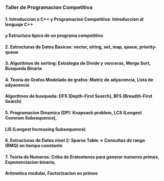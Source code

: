 ### Taller de Programacion Competitiva

#### 1. Introduccion a C++ y Programacion Competitiva: Introduccion al lenguaje C++
####    y Estructura tipica de un programa competitivo

#### 2. Estructuras de Datos Basicas: vector, string, set, map, queue, priority-queue

#### 3. Algoritmos de sorting: Estrategia de Divide y venceras, Merge Sort, Busqueda Binaria

#### 4. Teoria de Grafos Modelado de grafos: Matriz de adyacencia, Lista de adyacencia
####    Algoritmos de busqueda: DFS (Depth-First Search), BFS (Breadth-First Search)

#### 5. Programacion Dinamica (DP): Knapsack problem, LCS (Longest Common Subsequence),
####                                LIS (Longest Increasing Subsequence)

#### 6. Estructuras de Datos nivel 2: Sparse Table -> Consultas de rango (RMQ) en tiempo constante

#### 7. Teoria de Numeros: Criba de Eratostenes para generar numeros primos, Exponenciacion binaria,
####                       Aritmetica modular, Factorizacion en primos
